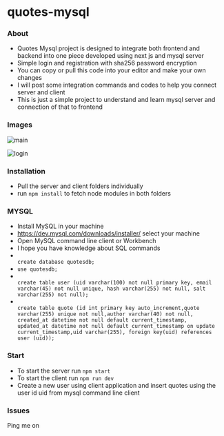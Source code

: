 # quotes-mysql
### About
* Quotes Mysql project is designed to integrate both frontend and backend into one piece developed using next js and mysql server
* Simple login and registration with sha256 password encryption 
* You can copy or pull this code into your editor and make your own changes
* I will post some integration commands and codes to help you connect server and client
* This is just a simple project to understand and learn mysql server and connection of that to frontend

### Images
![main](https://user-images.githubusercontent.com/65218890/145153698-353e3679-db5f-4837-9f10-bf06dbf30567.PNG)

![login](https://user-images.githubusercontent.com/65218890/145154074-5df204a2-e28f-495d-8f58-a6a0b611ecc1.PNG)

### Installation
* Pull the server and client folders individually
* run <code>npm install</code> to fetch node modules in both folders

### MYSQL
* Install MySQL in your machine
* https://dev.mysql.com/downloads/installer/ select your machine
* Open MySQL command line client or Workbench
* I hope you have knowledge about SQL commands
* <code>
  create database quotesdb;
  </code>
* <code>use quotesdb;</code>
* <code>
  create table user (uid varchar(100) not null primary key, email varchar(45) not null unique, hash varchar(255) not null, salt varchar(255) not null);
  </code>
* <code> 
  create table quote (id int primary key auto_increment,quote varchar(255) unique not null,author varchar(40) not null, created_at datetime not null default current_timestamp,   updated_at datetime not null default current_timestamp on update current_timestamp,uid varchar(255), foreign key(uid) references user (uid));
  </code>
  
### Start
* To start the server run <code>npm start</code>
* To start the client run <code>npm run dev</code>
* Create a new user using client application and insert quotes using the user id uid from mysql command line client

### Issues
Ping me on 
  
